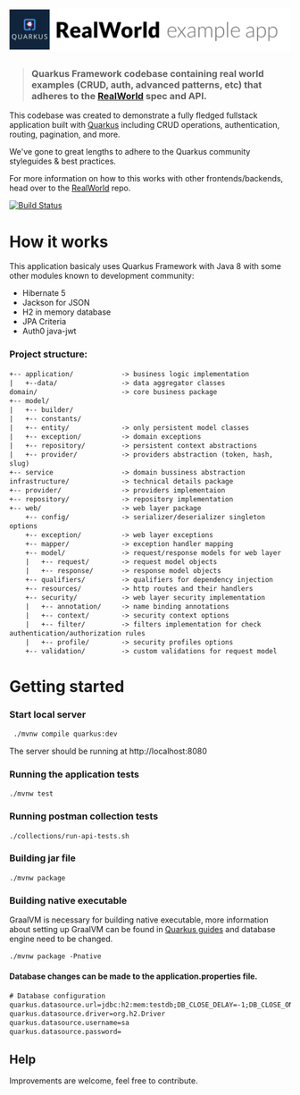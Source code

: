 # ![RealWorld Example App](quarkus-logo.png)

> ### Quarkus Framework codebase containing real world examples (CRUD, auth, advanced patterns, etc) that adheres to the [RealWorld](https://github.com/gothinkster/realworld) spec and API.

This codebase was created to demonstrate a fully fledged fullstack application built with [Quarkus](https://quarkus.io/) including CRUD operations, authentication, routing, pagination, and more.

We've gone to great lengths to adhere to the Quarkus community styleguides & best practices.

For more information on how to this works with other frontends/backends, head over to the [RealWorld](https://github.com/gothinkster/realworld) repo.

[![Build Status](https://travis-ci.org/diegocamara/realworld-api-quarkus.svg?branch=master)](https://travis-ci.org/diegocamara/realworld-api-quarkus)

# How it works

This application basicaly uses Quarkus Framework with Java 8 with some other modules known to development community:

* Hibernate 5
* Jackson for JSON
* H2 in memory database
* JPA Criteria
* Auth0 java-jwt

### Project structure:
```
+-- application/            -> business logic implementation
|   +--data/                -> data aggregator classes
domain/                     -> core business package
+-- model/
|   +-- builder/
|   +-- constants/
|   +-- entity/             -> only persistent model classes
|   +-- exception/          -> domain exceptions
|   +-- repository/         -> persistent context abstractions
|   +-- provider/           -> providers abstraction (token, hash, slug)
+-- service                 -> domain bussiness abstraction
infrastructure/             -> technical details package
+-- provider/               -> providers implementaion
+-- repository/             -> repository implementation
+-- web/                    -> web layer package
    +-- config/             -> serializer/deserializer singleton options
    +-- exception/          -> web layer exceptions
    +-- mapper/             -> exception handler mapping
    +-- model/              -> request/response models for web layer
    |   +-- request/        -> request model objects
    |   +-- response/       -> response model objects
    +-- qualifiers/         -> qualifiers for dependency injection 
    +-- resources/          -> http routes and their handlers
    +-- security/           -> web layer security implementation
    |   +-- annotation/     -> name binding annotations
    |   +-- context/        -> security context options
    |   +-- filter/         -> filters implementation for check authentication/authorization rules
    |   +-- profile/        -> security profiles options
    +-- validation/         -> custom validations for request model
```

# Getting started

### Start local server

```bash
 ./mvnw compile quarkus:dev
 ```
The server should be running at http://localhost:8080


### Running the application tests

``` 
./mvnw test 
```

### Running postman collection tests

```
./collections/run-api-tests.sh
```

### Building jar file

```
./mvnw package
```

### Building native executable

GraalVM is necessary for building native executable, more information about
setting up GraalVM can be found in [Quarkus guides](https://quarkus.io/guides/)
and database engine need to be changed.

```
./mvnw package -Pnative
```

#### Database changes can be made to the application.properties file.

```properties
# Database configuration
quarkus.datasource.url=jdbc:h2:mem:testdb;DB_CLOSE_DELAY=-1;DB_CLOSE_ON_EXIT=FALSE
quarkus.datasource.driver=org.h2.Driver
quarkus.datasource.username=sa
quarkus.datasource.password=
```

## Help
Improvements are welcome, feel free to contribute.